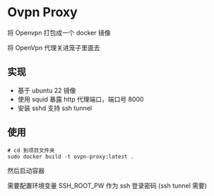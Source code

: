 # Ovpn Proxy
将 Openvpn 打包成一个 docker 镜像

将 OpenVpn 代理关进笼子里面去

## 实现
- 基于 ubuntu 22 镜像
- 使用 squid 暴露 http 代理端口，端口号 8000
- 安装 sshd 支持 ssh tunnel

## 使用
```
# cd 到项目文件夹
sudo docker build -t ovpn-proxy:latest .
```

然后启动容器

需要配置环境变量 SSH_ROOT_PW 作为 ssh 登录密码 (ssh tunnel 需要)


